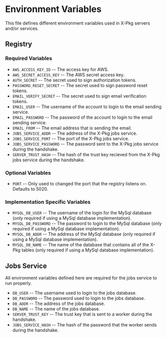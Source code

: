# Environment Variables

This file defines different environment variables used in X-Pkg servers and/or services.

## Registry

### Required Variables

- `AWS_ACCESS_KEY_ID` -- The access key for AWS.
- `AWS_SECRET_ACCESS_KEY` -- The AWS secret access key.
- `AUTH_SECRET` -- The secret used to sign authorization tokens.
- `PASSWORD_RESET_SECRET` -- The secret used to sign password reset tokens.
- `EMAIL_VERIFY_SECRET` -- The secret used to sign email verification tokens.
- `EMAIL_USER` -- The username of the account to login to the email sending service.
- `EMAIL_PASSWORD` -- The password of the account to login to the email sending service.
- `EMAIL_FROM` -- The email address that is sending the email.
- `JOBS_SERVICE_ADDR` -- The address of the X-Pkg jobs service.
- `JOBS_SERVICE_PORT` -- The port of the X-Pkg jobs service.
- `JOBS_SERVICE_PASSWORD` -- The password sent to the X-Pkg jobs service during the handshake.
- `SERVER_TRUST_HASH` -- The hash of the trust key recieved from the X-Pkg jobs service during the handshake.

### Optional Variables

- `PORT` -- Only used to changed the port that the registry listens on. Defaults to 5020.

### Implementation Specific Variables

- `MYSQL_DB_USER` -- The username of the login for the MySql database (only required if using a MySql database implementation).
- `MYSQL_DB_PASSWORD` -- The password to login to the MySql database (only required if using a MySql database implementation).
- `MYSQL_DB_ADDR` -- The address of the MySql database (only required if using a MySql database implementation).
- `MYSQL_DB_NAME` -- The name of the database that contains all of the X-Pkg tables (only required if using a MySql database implementation).

## Jobs Service

All environment variables defined here are required for the jobs service to run properly.

- `DB_USER` -- The username used to login to the jobs database.
- `DB_PASSWORD` -- The password used to login to the jobs database.
- `DB_ADDR` -- The address of the jobs database.
- `DB_NAME` -- The name of the jobs database.
- `SERVER_TRUST_KEY` -- The trust key that is sent to a worker during the handshake.
- `JOBS_SERVICE_HASH` -- The hash of the password that the worker sends during the handshake.
